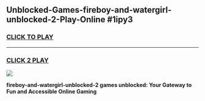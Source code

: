 
## Unblocked-Games-fireboy-and-watergirl-unblocked-2-Play-Online #1ipy3
<h3>
<a href="https://news.freeplayer.one?title=fireboy-and-watergirl-unblocked-2&ref=3">CLICK TO PLAY</a></h3>
<hr>

<h3>
<a href="https://news.freeplayer.one?title=fireboy-and-watergirl-unblocked-2&ref=3">CLICK 2 PLAY</a>
  
</h3>

<a href="https://news.freeplayer.one?title=fireboy-and-watergirl-unblocked-2&ref=3"><img src="https://clearcache.store/games.png"></a>


**fireboy-and-watergirl-unblocked-2 games unblocked: Your Gateway to Fun and Accessible Online Gaming**
